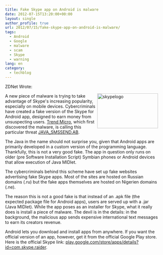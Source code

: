 ```yaml
---
title: Fake Skype app on Android is malware
date: 2012-07-15T13:20:00+00:00
layout: single
author_profile: true
url: 2012/07/15/fake-skype-app-on-android-is-malware/
tags:
  - Android
  - Google
  - malware
  - scam
  - Skype
  - warning
lang: en
category: 
  - techblog
---
```

ZDNet Wrote: 

<a href="http://lh6.ggpht.com/-Rpu2IkKfs7s/UAK8mvj1ZWI/AAAAAAAAGcE/P4pZbkVjojU/s1600-h/skypelogo%25255B2%25255D.png" target="_blank"><img title="skypelogo" border="0" alt="skypelogo" align="right" src="http://lh3.ggpht.com/-m_xOleInn7M/UAK8qNLIkUI/AAAAAAAAGcM/UUMB9b3WVmk/skypelogo_thumb.png?imgmax=800" width="200" height="115" /></a>A new piece of malware is trying to take advantage of Skype's increasing popularity, especially on mobile devices. Cybercriminals have created a fake version of the Skype for Android app, designed to earn money from unsuspecting users. [Trend Micro](http://blog.trendmicro.com/fake-skype-for-android-leads-to-malicious-jar-file/), which first discovered the malware, is calling this particular threat [JAVA_SMSSEND.AB](http://about-threats.trendmicro.com/Malware.aspx?language=us&name=JAVA_SMSSEND.AB). 

The Java in the name should not surprise you, given that Android apps are primarily developed in a custom version of the programming language. Thankfully, this is not a very good fake. The app in question only runs on older (pre Software Installation Script) Symbian phones or Android devices that allow execution of Java MIDlet. 

The cybercriminals behind this scheme have set up fake websites advertising fake Skype apps. Most of the sites are hosted on Russian domains (.ru) but the fake apps themselves are hosted on Nigerien domains (.ne). 

The reason this is not a good fake is that instead of an .apk file (the expected package file for Android apps), users are served up with a .jar (Java MIDlet). While the app poses as an installer for Skype, what it really does is install a piece of malware. The devil is in the details: in the background, the malicious app sends expensive international text messages to earn its creators revenue. 

Android lets you download and install apps from anywhere. If you want the official version of an app, however, get it from the official Google Play store. Here is the official Skype link: [play.google.com/store/apps/details?id=com.skype.raider](hhttps://play.google.com/store/apps/details?id=com.skype.raider).